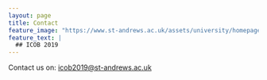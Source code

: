 ```yaml
---
layout: page
title: Contact
feature_image: "https://www.st-andrews.ac.uk/assets/university/homepage/images/hero-banner/st-andrews-hero-banner-sep-2018.jpg"
feature_text: |
  ## ICOB 2019
---
```


Contact us on: [icob2019@st-andrews.ac.uk](mailto:icob2019@st-andrews.ac.uk)
